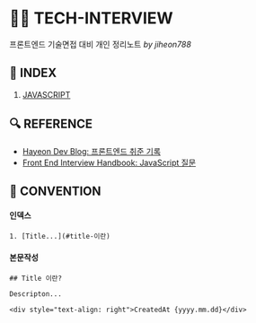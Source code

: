 # 👨‍🏫 TECH-INTERVIEW

프론트엔드 기술면접 대비 개인 정리노트 _by jiheon788_

## 📃 INDEX

1. [JAVASCRIPT](./1.JAVASCRIPT.md)

## 🔍 REFERENCE

- [Hayeon Dev Blog: 프론트엔드 취준 기록](https://hayeondev.gatsbyjs.io/220610-2022-recruit/)
- [Front End Interview Handbook: JavaScript 질문](https://www.frontendinterviewhandbook.com/kr/javascript-questions)

## 🤙 CONVENTION

#### 인덱스

```
1. [Title...](#title-이란)
```

#### 본문작성

```
## Title 이란?

Descripton...

<div style="text-align: right">CreatedAt {yyyy.mm.dd}</div>
```
